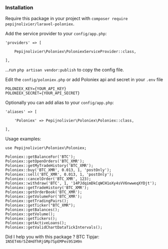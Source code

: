 ### Installation

Require this package in your project with `composer require pepijnolivier/laravel-poloniex`.

Add the service provider to your `config/app.php`:
 
 ``` 
 'providers' => [
 
     Pepijnolivier\Poloniex\PoloniexServiceProvider::class,
     
 ],
 ```
 
...run `php artisan vendor:publish` to copy the config file.

Edit the `config/poloniex.php` or add Poloniex api and secret in your `.env` file

```
POLONIEX_KEY={YOUR_API_KEY}
POLONIEX_SECRET={YOUR_API_SECRET}

```

Optionally you can add alias to your `config/app.php`:

```    
'aliases' => [
           
    'Poloniex' => Pepijnolivier\Poloniex\Poloniex::class,
           
],
```

Usage examples: 
``` 
use Pepijnolivier\Poloniex\Poloniex;
```
``` 
Poloniex::getBalanceFor('BTC');
Poloniex::getOpenOrders('BTC_XMR');
Poloniex::getMyTradeHistory('BTC_XMR');
Poloniex::buy('BTC_XMR', 0.013, 1, 'postOnly');
Poloniex::sell('BTC_XMR', 0.013, 1, 'postOnly');
Poloniex::cancelOrder('BTC_XMR', 123);
Poloniex::withdraw('BTC', 1, '14PJdqimDkCqWCH1oXy4sVV6nwweqXYDjt');
Poloniex::getTradeHistory('BTC_XMR');
Poloniex::getOrderBook('BTC_XMR');
Poloniex::getVolumeFor('BTC_XMR');
Poloniex::getTradingPairs();
Poloniex::getTicker("BTC_XMR");
Poloniex::getBalances();
Poloniex::getVolume();
Poloniex::getTickers();
Poloniex::getActiveLoans();
Poloniex::getValidChartDataTickIntervals();
```

Did I help you with this package ? BTC Tipjar: `1N5ET46r5Z4HdfhRjGMp7SpEMPes9S1H9n`
